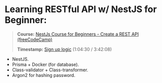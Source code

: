 # **Learning RESTful API w/ NestJS for Beginner:**
> **Course:** [NestJs Course for Beginners - Create a REST API (freeCodeCamp)](https://www.youtube.com/watch?v=GHTA143_b-s)
>
> **Timestamp:** [Sign up logic](https://youtu.be/GHTA143_b-s?t=3870) (1:04:30 / 3:42:08)

- NestJS.
- Prisma + Docker (for database).
- Class-validator + Class-transformer.
- Argon2 for hashing password.